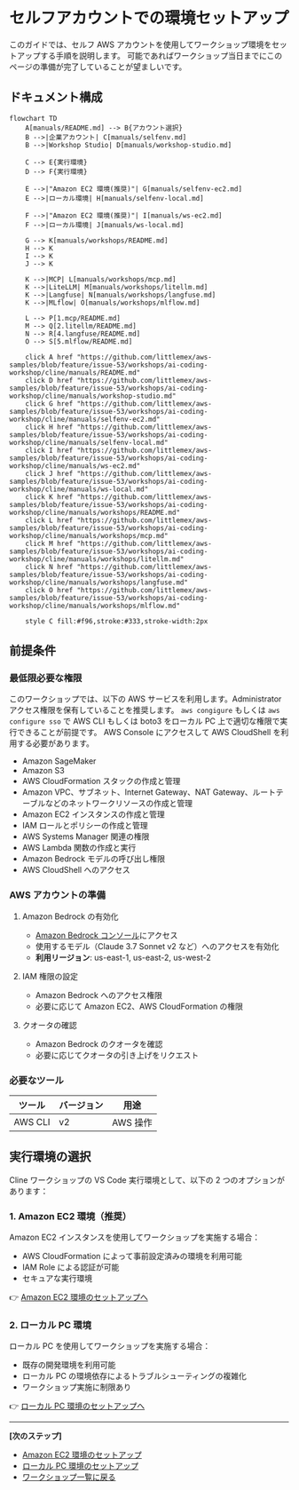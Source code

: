 # セルフアカウントでの環境セットアップ

このガイドでは、セルフ AWS アカウントを使用してワークショップ環境をセットアップする手順を説明します。
可能であればワークショップ当日までにこのページの準備が完了していることが望ましいです。

## ドキュメント構成

```mermaid
flowchart TD
    A[manuals/README.md] --> B{アカウント選択}
    B -->|企業アカウント| C[manuals/selfenv.md]
    B -->|Workshop Studio| D[manuals/workshop-studio.md]
    
    C --> E{実行環境}
    D --> F{実行環境}
    
    E -->|"Amazon EC2 環境(推奨)"| G[manuals/selfenv-ec2.md]
    E -->|ローカル環境| H[manuals/selfenv-local.md]
    
    F -->|"Amazon EC2 環境(推奨)"| I[manuals/ws-ec2.md]
    F -->|ローカル環境| J[manuals/ws-local.md]
    
    G --> K[manuals/workshops/README.md]
    H --> K
    I --> K
    J --> K
    
    K -->|MCP| L[manuals/workshops/mcp.md]
    K -->|LiteLLM| M[manuals/workshops/litellm.md]
    K -->|Langfuse| N[manuals/workshops/langfuse.md]
    K -->|MLflow| O[manuals/workshops/mlflow.md]
    
    L --> P[1.mcp/README.md]
    M --> Q[2.litellm/README.md]
    N --> R[4.langfuse/README.md]
    O --> S[5.mlflow/README.md]

    click A href "https://github.com/littlemex/aws-samples/blob/feature/issue-53/workshops/ai-coding-workshop/cline/manuals/README.md"
    click D href "https://github.com/littlemex/aws-samples/blob/feature/issue-53/workshops/ai-coding-workshop/cline/manuals/workshop-studio.md"
    click G href "https://github.com/littlemex/aws-samples/blob/feature/issue-53/workshops/ai-coding-workshop/cline/manuals/selfenv-ec2.md"
    click H href "https://github.com/littlemex/aws-samples/blob/feature/issue-53/workshops/ai-coding-workshop/cline/manuals/selfenv-local.md"
    click I href "https://github.com/littlemex/aws-samples/blob/feature/issue-53/workshops/ai-coding-workshop/cline/manuals/ws-ec2.md"
    click J href "https://github.com/littlemex/aws-samples/blob/feature/issue-53/workshops/ai-coding-workshop/cline/manuals/ws-local.md"
    click K href "https://github.com/littlemex/aws-samples/blob/feature/issue-53/workshops/ai-coding-workshop/cline/manuals/workshops/README.md"
    click L href "https://github.com/littlemex/aws-samples/blob/feature/issue-53/workshops/ai-coding-workshop/cline/manuals/workshops/mcp.md"
    click M href "https://github.com/littlemex/aws-samples/blob/feature/issue-53/workshops/ai-coding-workshop/cline/manuals/workshops/litellm.md"
    click N href "https://github.com/littlemex/aws-samples/blob/feature/issue-53/workshops/ai-coding-workshop/cline/manuals/workshops/langfuse.md"
    click O href "https://github.com/littlemex/aws-samples/blob/feature/issue-53/workshops/ai-coding-workshop/cline/manuals/workshops/mlflow.md"

    style C fill:#f96,stroke:#333,stroke-width:2px
```

## 前提条件

### 最低限必要な権限

このワークショップでは、以下の AWS サービスを利用します。Administrator アクセス権限を保有していることを推奨します。
`aws congigure` もしくは `aws configure sso` で AWS CLI もしくは boto3 をローカル PC 上で適切な権限で実行できることが前提です。
AWS Console にアクセスして AWS CloudShell を利用する必要があります。

- Amazon SageMaker
- Amazon S3
- AWS CloudFormation スタックの作成と管理
- Amazon VPC、サブネット、Internet Gateway、NAT Gateway、ルートテーブルなどのネットワークリソースの作成と管理
- Amazon EC2 インスタンスの作成と管理
- IAM ロールとポリシーの作成と管理
- AWS Systems Manager 関連の権限
- AWS Lambda 関数の作成と実行
- Amazon Bedrock モデルの呼び出し権限
- AWS CloudShell へのアクセス

### AWS アカウントの準備

1. Amazon Bedrock の有効化
   - [Amazon Bedrock コンソール](https://console.aws.amazon.com/bedrock)にアクセス
   - 使用するモデル（Claude 3.7 Sonnet v2 など）へのアクセスを有効化
   - **利用リージョン**: us-east-1, us-east-2, us-west-2

2. IAM 権限の設定
   - Amazon Bedrock へのアクセス権限
   - 必要に応じて Amazon EC2、AWS CloudFormation の権限

3. クオータの確認
   - Amazon Bedrock のクオータを確認
   - 必要に応じてクオータの引き上げをリクエスト

### 必要なツール

| ツール | バージョン | 用途 |
|--------|-----------|------|
| AWS CLI | v2 | AWS 操作 |

## 実行環境の選択

Cline ワークショップの VS Code 実行環境として、以下の 2 つのオプションがあります：

### 1. Amazon EC2 環境（推奨）

Amazon EC2 インスタンスを使用してワークショップを実施する場合：

- AWS CloudFormation によって事前設定済みの環境を利用可能
- IAM Role による認証が可能
- セキュアな実行環境

👉 [Amazon EC2 環境のセットアップへ](./selfenv-ec2.md)

### 2. ローカル PC 環境

ローカル PC を使用してワークショップを実施する場合：

- 既存の開発環境を利用可能
- ローカル PC の環境依存によるトラブルシューティングの複雑化
- ワークショップ実施に制限あり

👉 [ローカル PC 環境のセットアップへ](./selfenv-local.md)

---

**[次のステップ]**
- [Amazon EC2 環境のセットアップ](./selfenv-ec2.md)
- [ローカル PC 環境のセットアップ](./selfenv-local.md)
- [ワークショップ一覧に戻る](./README.md)
